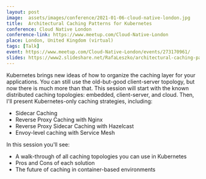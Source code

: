 ```yaml
---
layout: post
image:  assets/images/conference/2021-01-06-cloud-native-london.jpg
title:  Architectural Caching Patterns for Kubernetes
conference: Cloud Native London
conference-link: https://www.meetup.com/Cloud-Native-London
place: London, United Kingdom (virtual)
tags: [Talk]
event: https://www.meetup.com/Cloud-Native-London/events/273170961/
slides: https://www2.slideshare.net/RafaLeszko/architectural-caching-patterns-for-kubernetes
---
```


Kubernetes brings new ideas of how to organize the caching layer for your applications. You can still use the old-but-good client-server topology, but now there is much more than that. This session will start with the known distributed caching topologies: embedded, client-server, and cloud. Then, I'll present Kubernetes-only caching strategies, including:
- Sidecar Caching
- Reverse Proxy Caching with Nginx
- Reverse Proxy Sidecar Caching with Hazelcast
- Envoy-level caching with Service Mesh

In this session you'll see:
- A walk-through of all caching topologies you can use in Kubernetes
- Pros and Cons of each solution
- The future of caching in container-based environments

